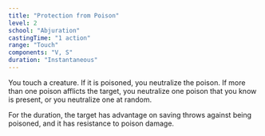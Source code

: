 ```yaml
---
title: "Protection from Poison"
level: 2
school: "Abjuration"
castingTime: "1 action"
range: "Touch"
components: "V, S"
duration: "Instantaneous"
---
```


You touch a creature. If it is poisoned, you neutralize the poison. If more than one poison afflicts the target, you neutralize one poison that you know is present, or you neutralize one at random.

For the duration, the target has advantage on saving throws against being poisoned, and it has resistance to poison damage.
